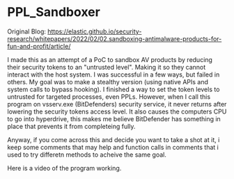 # PPL_Sandboxer

Original Blog: https://elastic.github.io/security-research/whitepapers/2022/02/02.sandboxing-antimalware-products-for-fun-and-profit/article/

I made this as an attempt of a PoC to sandbox AV products by reducing their security tokens to an "untrusted level". Making it so they cannot interact with the host system.
I was successful in a few ways, but failed in others. My goal was to make a stealthy version (using native APIs and system calls to bypass hooking).
I finished a way to set the token levels to untrusted for targeted processes, even PPLs. However, when I call this program on vsserv.exe (BitDefenders) security service, it never returns after lowering the security tokens access level.
It also causes the computers CPU to go into hyperdrive, this makes me believe BitDefender has something in place that prevents it from completeing fully.

Anyway, if you come across this and decide you want to take a shot at it, i keep some comments that may help and function calls in comments that i used to try differetn methods to acheive the same goal.

Here is a video of the program working.
